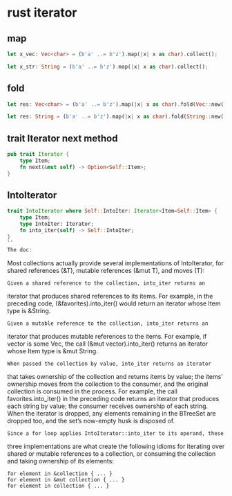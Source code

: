 # rust iterator

## map
``` rust
let x_vec: Vec<char> = (b'a' ..= b'z').map(|x| x as char).collect();

let x_str: String = (b'a' ..= b'z').map(|x| x as char).collect();

```

## fold

``` rust
let res: Vec<char> = (b'a' ..= b'z').map(|x| x as char).fold(Vec::new(), |mut acc, ch| { acc.push(ch); acc});

let res: String = (b'a' ..= b'z').map(|x| x as char).fold(String::new(), |mut acc, ch| { acc.push(ch); acc});
```

## trait Iterator next method

``` rust
pub trait Iterator {
    type Item;
    fn next(&mut self) -> Option<Self::Item>;
}
```

## IntoIterator

``` rust
trait IntoIterator where Self::IntoIter: Iterator<Item=Self::Item> {
    type Item;
    type IntoIter: Iterator;
    fn into_iter(self) -> Self::IntoIter;
}
``
The doc:

```
Most collections actually provide several implementations of
IntoIterator, for shared references (&T), mutable references (&mut T),
and moves (T):

    Given a shared reference to the collection, into_iter returns an
iterator that produces shared references to its items. For example,
in the preceding code, (&favorites).into_iter() would return
an iterator whose Item type is &String.

    Given a mutable reference to the collection, into_iter returns an
iterator that produces mutable references to the items. For example,
if vector is some Vec<String>, the call (&mut
vector).into_iter() returns an iterator whose Item type is
&mut String.

    When passed the collection by value, into_iter returns an iterator
that takes ownership of the collection and returns items by value;
the items’ ownership moves from the collection to the consumer,
and the original collection is consumed in the process. For example, the call favorites.into_iter() in the preceding code returns an iterator that produces each string by value; the consumer
receives ownership of each string. When the iterator is dropped,
any elements remaining in the BTreeSet are dropped too, and the
set’s now-empty husk is disposed of.

    Since a for loop applies IntoIterator::into_iter to its operand, these
three implementations are what create the following idioms for iterating
over shared or mutable references to a collection, or consuming the collection and taking ownership of its elements:

    for element in &collection { ... }
    for element in &mut collection { ... }
    for element in collection { ... }
```
